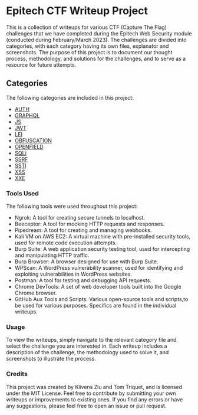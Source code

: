 # Epitech CTF Writeup Project

This is a collection of writeups for various CTF (Capture The Flag) challenges that we have completed during the Epitech Web Security module (conducted during February/March 2023). The challenges are divided into categories, with each category having its own files, explanator and screenshots. The purpose of this project is to document our thought process, methodology, and solutions for the challenges, and to serve as a resource for future attempts.

## Categories
The following categories are included in this project:
 - [AUTH](Auth.md)
 - [GRAPHQL](GraphQL.md)
 - [JS](JS.md)
 - [JWT](JWT.md)
 - [LFI](LFI.md)
 - [OBFUSCATION](Obfuscation.md)
 - [OPENFIELD](OpenField.md)
 - [SQLi](SQLi.md)
 - [SSRF](SSRF.md)
 - [SSTI](SSTI.md)
 - [XSS](XSS.md)
 - [XXE](XXE.md)

### Tools Used
The following tools were used throughout this project:

 - Ngrok: A tool for creating secure tunnels to localhost.
 - Beeceptor: A tool for mocking HTTP requests and responses.
 - Pipedream: A tool for creating and managing webhooks.
 - Kali VM on AWS EC2: A virtual machine with pre-installed security tools, used for remote code execution attempts.
 - Burp Suite: A web application security testing tool, used for intercepting and manipulating HTTP traffic.
 - Burp Browser: A browser designed for use with Burp Suite.
 - WPScan: A WordPress vulnerability scanner, used for identifying and exploiting vulnerabilities in WordPress websites.
 - Postman: A tool for testing and debugging API requests.
 - Chrome DevTools: A set of web developer tools built into the Google Chrome browser.
 - GitHub Aux Tools and Scripts: Various open-source tools and scripts,to be used for various purposes. Specifics are found in the individual writeups.

### Usage
To view the writeups, simply navigate to the relevant category file and select the challenge you are interested in. Each writeup includes a description of the challenge, the methodology used to solve it, and screenshots to illustrate the process.

### Credits
This project was created by Klivens Ziu and Tom Triquet, and is licensed under the MIT License. Feel free to contribute by submitting your own writeups or improvements to existing ones. If you find any errors or have any suggestions, please feel free to open an issue or pull request.